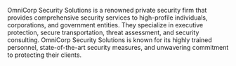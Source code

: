 OmniCorp Security Solutions is a renowned private security firm that provides comprehensive security services to high-profile individuals, corporations, and government entities. They specialize in executive protection, secure transportation, threat assessment, and security consulting. OmniCorp Security Solutions is known for its highly trained personnel, state-of-the-art security measures, and unwavering commitment to protecting their clients.